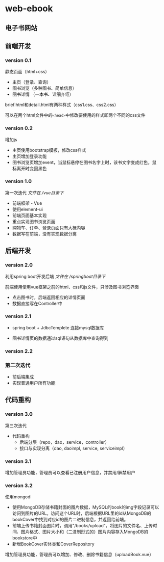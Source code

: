 # web-ebook

## 电子书网站

## 前端开发

### **version 0.1**

静态页面（html+css）

* 主页（登录、查询）
* 图书浏览（多种图书、简单信息）
* 图书详情 （一本书、详细介绍）

brief.html和detail.html有两种样式（css1.css、css2.css）

可以在两个html文件中的`<head>`中修改要使用的样式即两个不同的css文件

### **version 0.2**

增加js

* 主页使用bootstrap模板，修改css样式
* 主页增加登录功能
* 图书浏览页增加event，当鼠标悬停在图书名字上时，该书文字变成红色，鼠标离开时变回黑色

### **version 1.0**

第一次迭代 *文件在 /vue目录下*

* 前端框架 - Vue
* 使用element-ui
* 前端页面基本实现
* 重点实现图书浏览页面
* 购物车、订单、登录页面只有大概内容
* 数据写在前端，没有实现数据分离

## 后端开发

### **version 2.0**


利用spring boot开发后端   *文件在 /springboot目录下*

前端使用使用vue框架之前的html、css和js文件，只涉及图书浏览界面

* 点击图书时，后端返回相应的详情页面
* 数据直接写在Controller中

### **version 2.1**

- spring boot + JdbcTemplete 连接mysql数据库


* 图书详情页的数据通过sql语句从数据库中查询得到

### version 2.2

### 第二次迭代

- 前后端集成
- 实现普通用户所有功能

## 代码重构

### version 3.0

第三次迭代

- 代码重构
  - 后端分层（repo，dao，service，controller）
  - 接口与实现分离（dao, daoimpl, service, serviceimpl）

### version 3.1

增加管理员功能，管理员可以查看已注册用户信息，并禁用/解禁用户

### version 3.2

使用mongod

- 使用MongoDB存储书籍封面的图片数据，MySQL的book的img字段记录可以访问到图片的URL。访问这个URL时，后端根据URL里的id从MongoDB的bookCover中找到对应id的图片二进制信息，并返回给前端。
- 前端上传书籍封面图片时，调用"/books/upload"，将图片的文件名、上传时间、图片格式、图片大小和（二进制形式的）图片内容存入MongoDB的bookstore中
- 新增BookCover实体类和CoverRepository

增加管理员功能，管理员可以增加、修改、删除书籍信息（uploadBook.vue）